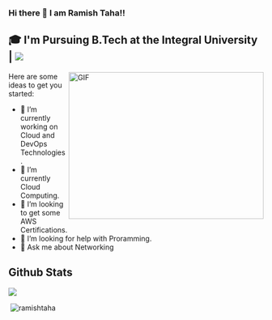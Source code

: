 ### Hi there 👋 I am Ramish Taha!!


## 🎓 I'm Pursuing B.Tech at the Integral University | ![](https://komarev.com/ghpvc/?username=ramishtaha&label=Profile%20views&color=0e75b6&style=flat)
<img align="right" alt="GIF" src="https://github.com/Gapur/Gapur/blob/master/coding.gif?raw=true" width="385" height="290" />

Here are some ideas to get you started:

- 🔭 I’m currently working on Cloud and DevOps Technologies.
- 🌱 I’m currently Cloud Computing.
- 👯 I’m looking to get some AWS Certifications.
- 🤔 I’m looking for help with Proramming.
- 💬 Ask me about Networking
## Github Stats
<img src = "https://github-readme-stats.vercel.app/api?username=ramishtaha&&show_icons=true&title_color=ffffff&icon_color=bb2acf&text_color=daf7dc&bg_color=151515" />
<p>&nbsp;<img align="center" src="https://github-readme-streak-stats.herokuapp.com/?user=ramishtaha" alt="ramishtaha" /></p>
